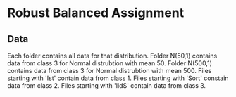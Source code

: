 # Robust Balanced Assignment

## Data 

Each folder contains all data for that distribution. 
Folder N(50,1) contains data from class 3 for Normal distrubtion with mean 50. 
Folder N(500,1) contains data from class 3 for Normal distrubtion with mean 500. 
Files starting with 'Ist' contain data from class 1.
Files starting with 'Sort' constain data from class 2.
Files starting with 'IidS' contain data from class 3. 
